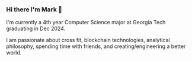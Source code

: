 ### Hi there I'm Mark 👋

I'm currently a 4th year Computer Science major at Georgia Tech graduating in Dec 2024. 

I am passionate about cross fit, blockchain technologies, analytical philosophy, spending time with friends, and creating/engineering a better world. 


<!--
**Marktmassey12/Marktmassey12** is a ✨ _special_ ✨ repository because its `README.md` (this file) appears on your GitHub profile.

Here are some ideas to get you started:

- 🔭 I’m currently working on ...
- 🌱 I’m currently learning ...
- 👯 I’m looking to collaborate on ...
- 🤔 I’m looking for help with ...
- 💬 Ask me about ...
- 📫 How to reach me: ...
- 😄 Pronouns: ...
- ⚡ Fun fact: ...
-->
